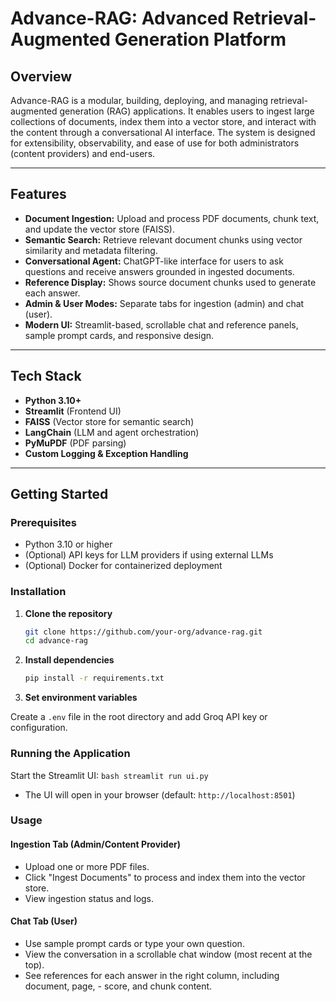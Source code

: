 # Advance-RAG: Advanced Retrieval-Augmented Generation Platform

## Overview

Advance-RAG is a modular, building, deploying, and managing retrieval-augmented generation (RAG) applications. It enables users to ingest large collections of documents, index them into a vector store, and interact with the content through a conversational AI interface. The system is designed for extensibility, observability, and ease of use for both administrators (content providers) and end-users.

---

## Features

- **Document Ingestion:** Upload and process PDF documents, chunk text, and update the vector store (FAISS).
- **Semantic Search:** Retrieve relevant document chunks using vector similarity and metadata filtering.
- **Conversational Agent:** ChatGPT-like interface for users to ask questions and receive answers grounded in ingested documents.
- **Reference Display:** Shows source document chunks used to generate each answer.
- **Admin & User Modes:** Separate tabs for ingestion (admin) and chat (user).
- **Modern UI:** Streamlit-based, scrollable chat and reference panels, sample prompt cards, and responsive design.

---

## Tech Stack

- **Python 3.10+**
- **Streamlit** (Frontend UI)
- **FAISS** (Vector store for semantic search)
- **LangChain** (LLM and agent orchestration)
- **PyMuPDF** (PDF parsing)
- **Custom Logging & Exception Handling**

---

## Getting Started

### Prerequisites

- Python 3.10 or higher
- (Optional) API keys for LLM providers if using external LLMs
- (Optional) Docker for containerized deployment

### Installation

1. **Clone the repository**
   ```bash
   git clone https://github.com/your-org/advance-rag.git
   cd advance-rag
   ```
2. **Install dependencies**
    ```bash
    pip install -r requirements.txt
    ```

3. **Set environment variables**

Create a `.env` file in the root directory and add Groq API key or configuration.

### Running the Application
Start the Streamlit UI:
    ```bash
    streamlit run ui.py
    ```
 - The UI will open in your browser (default: `http://localhost:8501`)

### Usage

#### Ingestion Tab (Admin/Content Provider)
 - Upload one or more PDF files.
 - Click "Ingest Documents" to process and index them into the vector store.
 - View ingestion status and logs.

#### Chat Tab (User)
 - Use sample prompt cards or type your own question.
 - View the conversation in a scrollable chat window (most recent at the top).
 - See references for each answer in the right column, including document, page,  - score, and chunk content.

